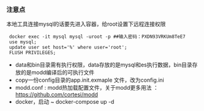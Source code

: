 
### 注意点


本地工具连接mysql的话要先进入容器，给root设置下远程连接权限

```shell
 docker exec -it mysql mysql -uroot -p ##输入密码：PXDN93VRKUm8TeE7
 use mysql;
 update user set host='%' where user='root';
 FLUSH PRIVILEGES;
```

* data和bin目录需有执行权限，data存放的是mysql和es执行数据，bin目录存放的是modd编译后的可执行文件
* copy一份config目录的app.init.exmaple 文件，改为config.ini
* modd.conf :  modd热加载配置文件，关于modd更多用法 ： https://github.com/cortesi/modd
* docker，启动 ~ docker-compose up -d